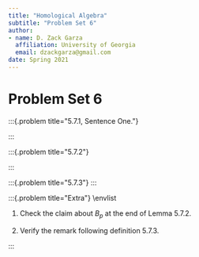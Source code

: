 ```yaml
---
title: "Homological Algebra"
subtitle: "Problem Set 6"
author:
- name: D. Zack Garza
  affiliation: University of Georgia 
  email: dzackgarza@gmail.com 
date: Spring 2021
---
```


# Problem Set 6


:::{.problem title="5.7.1, Sentence One."}

:::


:::{.problem title="5.7.2"}

:::


:::{.problem title="5.7.3"}
:::



:::{.problem title="Extra"}
\envlist

1. Check the claim about $B_p$ at the end of Lemma 5.7.2.

2. Verify the remark following definition 5.7.3.

:::


